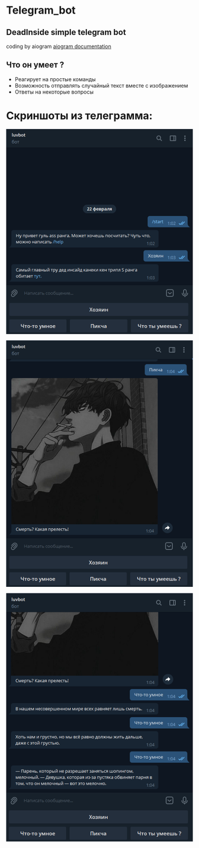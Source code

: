 # Telegram_bot
## DeadInside simple telegram bot
coding by aiogram
[aiogram documentation](https://docs.aiogram.dev/en/latest/)
## **Что он умеет ?**

+ Реагирует на простые команды
+ Возможность отправлять случайный текст вместе с изображением
+ Ответы на некоторые вопросы

# Скриншоты из телеграмма:

![Image alt](https://github.com/ohmylual/telegram_bot/raw/main/scr/1.png)


![Image alt](https://github.com/ohmylual/telegram_bot/raw/main/scr/3.png)


![Image alt](https://github.com/ohmylual/telegram_bot/raw/main/scr/4.png)
